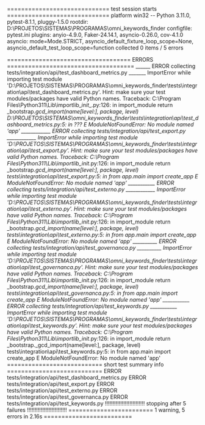 ============================= test session starts =============================
platform win32 -- Python 3.11.0, pytest-8.1.1, pluggy-1.5.0
rootdir: D:\PROJETOS\SISTEMAS\PROGRAMAS\omni_keywords_finder
configfile: pytest.ini
plugins: anyio-4.9.0, Faker-24.14.1, asyncio-0.26.0, cov-4.1.0
asyncio: mode=Mode.STRICT, asyncio_default_fixture_loop_scope=None, asyncio_default_test_loop_scope=function
collected 0 items / 5 errors

=================================== ERRORS ====================================
______ ERROR collecting tests/integration/api/test_dashboard_metrics.py _______
ImportError while importing test module 'D:\PROJETOS\SISTEMAS\PROGRAMAS\omni_keywords_finder\tests\integration\api\test_dashboard_metrics.py'.
Hint: make sure your test modules/packages have valid Python names.
Traceback:
C:\Program Files\Python311\Lib\importlib\__init__.py:126: in import_module
    return _bootstrap._gcd_import(name[level:], package, level)
D:\PROJETOS\SISTEMAS\omni_keywords_finder\tests\integration\api\test_dashboard_metrics.py:5: in <module>
    ???
E   ModuleNotFoundError: No module named 'app'
____________ ERROR collecting tests/integration/api/test_export.py ____________
ImportError while importing test module 'D:\PROJETOS\SISTEMAS\PROGRAMAS\omni_keywords_finder\tests\integration\api\test_export.py'.
Hint: make sure your test modules/packages have valid Python names.
Traceback:
C:\Program Files\Python311\Lib\importlib\__init__.py:126: in import_module
    return _bootstrap._gcd_import(name[level:], package, level)
tests\integration\api\test_export.py:5: in <module>
    from app.main import create_app
E   ModuleNotFoundError: No module named 'app'
___________ ERROR collecting tests/integration/api/test_externo.py ____________
ImportError while importing test module 'D:\PROJETOS\SISTEMAS\PROGRAMAS\omni_keywords_finder\tests\integration\api\test_externo.py'.
Hint: make sure your test modules/packages have valid Python names.
Traceback:
C:\Program Files\Python311\Lib\importlib\__init__.py:126: in import_module
    return _bootstrap._gcd_import(name[level:], package, level)
tests\integration\api\test_externo.py:5: in <module>
    from app.main import create_app
E   ModuleNotFoundError: No module named 'app'
__________ ERROR collecting tests/integration/api/test_governanca.py __________
ImportError while importing test module 'D:\PROJETOS\SISTEMAS\PROGRAMAS\omni_keywords_finder\tests\integration\api\test_governanca.py'.
Hint: make sure your test modules/packages have valid Python names.
Traceback:
C:\Program Files\Python311\Lib\importlib\__init__.py:126: in import_module
    return _bootstrap._gcd_import(name[level:], package, level)
tests\integration\api\test_governanca.py:5: in <module>
    from app.main import create_app
E   ModuleNotFoundError: No module named 'app'
___________ ERROR collecting tests/integration/api/test_keywords.py ___________
ImportError while importing test module 'D:\PROJETOS\SISTEMAS\PROGRAMAS\omni_keywords_finder\tests\integration\api\test_keywords.py'.
Hint: make sure your test modules/packages have valid Python names.
Traceback:
C:\Program Files\Python311\Lib\importlib\__init__.py:126: in import_module
    return _bootstrap._gcd_import(name[level:], package, level)
tests\integration\api\test_keywords.py:5: in <module>
    from app.main import create_app
E   ModuleNotFoundError: No module named 'app'
=========================== short test summary info ===========================
ERROR tests/integration/api/test_dashboard_metrics.py
ERROR tests/integration/api/test_export.py
ERROR tests/integration/api/test_externo.py
ERROR tests/integration/api/test_governanca.py
ERROR tests/integration/api/test_keywords.py
!!!!!!!!!!!!!!!!!!!!!!!!!! stopping after 5 failures !!!!!!!!!!!!!!!!!!!!!!!!!!
======================== 1 warning, 5 errors in 2.16s =========================
